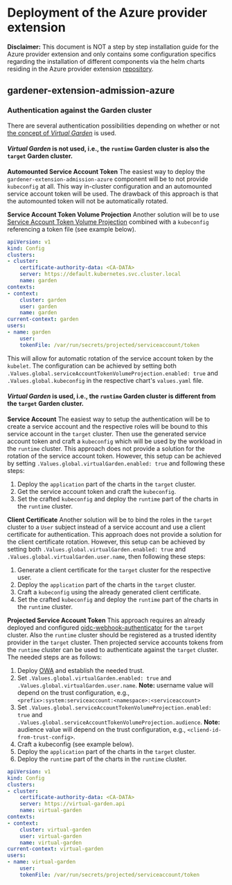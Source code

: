 # Deployment of the Azure provider extension

**Disclaimer:** This document is NOT a step by step installation guide for the Azure provider extension and only contains some configuration specifics regarding the installation of different components via the helm charts residing in the Azure provider extension [repository](https://github.com/gardener/gardener-extension-provider-azure).

## gardener-extension-admission-azure

### Authentication against the Garden cluster
There are several authentication possibilities depending on whether or not [the concept of *Virtual Garden*](https://github.com/gardener/garden-setup#concept-the-virtual-cluster) is used.

#### *Virtual Garden* is not used, i.e., the `runtime` Garden cluster is also the `target` Garden cluster.

**Automounted Service Account Token**
The easiest way to deploy the `gardener-extension-admission-azure` component will be to not provide `kubeconfig` at all. This way in-cluster configuration and an automounted service account token will be used. The drawback of this approach is that the automounted token will not be automatically rotated.

**Service Account Token Volume Projection**
Another solution will be to use [Service Account Token Volume Projection](https://kubernetes.io/docs/tasks/configure-pod-container/configure-service-account/#service-account-token-volume-projection) combined with a `kubeconfig` referencing a token file (see example below).
```yaml
apiVersion: v1
kind: Config
clusters:
- cluster:
    certificate-authority-data: <CA-DATA>
    server: https://default.kubernetes.svc.cluster.local
    name: garden
contexts:
- context:
    cluster: garden
    user: garden
    name: garden
current-context: garden
users:
- name: garden
    user:
    tokenFile: /var/run/secrets/projected/serviceaccount/token
```

This will allow for automatic rotation of the service account token by the `kubelet`. The configuration can be achieved by setting both `.Values.global.serviceAccountTokenVolumeProjection.enabled: true` and `.Values.global.kubeconfig` in the respective chart's `values.yaml` file.

#### *Virtual Garden* is used, i.e., the `runtime` Garden cluster is different from the `target` Garden cluster.

**Service Account**
The easiest way to setup the authentication will be to create a service account and the respective roles will be bound to this service account in the `target` cluster. Then use the generated service account token and craft a `kubeconfig` which will be used by the workload in the `runtime` cluster. This approach does not provide a solution for the rotation of the service account token. However, this setup can be achieved by setting `.Values.global.virtualGarden.enabled: true` and following these steps:

1. Deploy the `application` part of the charts in the `target` cluster.
2. Get the service account token and craft the `kubeconfig`.
3. Set the crafted `kubeconfig` and deploy the `runtime` part of the charts in the `runtime` cluster.

**Client Certificate**
Another solution will be to bind the roles in the `target` cluster to a `User` subject instead of a service account and use a client certificate for authentication. This approach does not provide a solution for the client certificate rotation. However, this setup can be achieved by setting both `.Values.global.virtualGarden.enabled: true` and `.Values.global.virtualGarden.user.name`, then following these steps:

1. Generate a client certificate for the `target` cluster for the respective user.
2. Deploy the `application` part of the charts in the `target` cluster.
3. Craft a `kubeconfig` using the already generated client certificate.
4. Set the crafted `kubeconfig` and deploy the `runtime` part of the charts in the `runtime` cluster.

**Projected Service Account Token**
This approach requires an already deployed and configured [oidc-webhook-authenticator](https://github.com/gardener/oidc-webhook-authenticator) for the `target` cluster. Also the `runtime` cluster should be registered as a trusted identity provider in the `target` cluster. Then projected service accounts tokens from the `runtime` cluster can be used to authenticate against the `target` cluster. The needed steps are as follows:

1. Deploy [OWA](https://github.com/gardener/oidc-webhook-authenticator) and establish the needed trust.
2. Set `.Values.global.virtualGarden.enabled: true` and `.Values.global.virtualGarden.user.name`. **Note:** username value will depend on the trust configuration, e.g., `<prefix>:system:serviceaccount:<namespace>:<serviceaccount>`
3. Set `.Values.global.serviceAccountTokenVolumeProjection.enabled: true` and `.Values.global.serviceAccountTokenVolumeProjection.audience`. **Note:** audience value will depend on the trust configuration, e.g., `<cliend-id-from-trust-config>`.
4. Craft a kubeconfig (see example below).
5. Deploy the `application` part of the charts in the `target` cluster.
6. Deploy the `runtime` part of the charts in the `runtime` cluster.

```yaml
apiVersion: v1
kind: Config
clusters:
- cluster:
    certificate-authority-data: <CA-DATA>
    server: https://virtual-garden.api
    name: virtual-garden
contexts:
- context:
    cluster: virtual-garden
    user: virtual-garden
    name: virtual-garden
current-context: virtual-garden
users:
- name: virtual-garden
    user:
    tokenFile: /var/run/secrets/projected/serviceaccount/token
```
